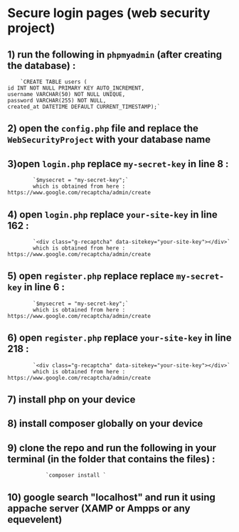 # Secure login pages (web security project)
## 1) run the following in `phpmyadmin` (after creating the database) :
        `CREATE TABLE users (
    id INT NOT NULL PRIMARY KEY AUTO_INCREMENT,
    username VARCHAR(50) NOT NULL UNIQUE,
    password VARCHAR(255) NOT NULL,
    created_at DATETIME DEFAULT CURRENT_TIMESTAMP);`

## 2) open the `config.php` file and replace the `WebSecurityProject` with your database name

## 3)open `login.php` replace `my-secret-key` in line 8 :
            `$mysecret = "my-secret-key";`
            which is obtained from here : https://www.google.com/recaptcha/admin/create

## 4) open `login.php` replace `your-site-key` in line 162 :
            `<div class="g-recaptcha" data-sitekey="your-site-key"></div>`
            which is obtained from here : https://www.google.com/recaptcha/admin/create

## 5) open `register.php` replace replace `my-secret-key` in line 6 :
            `$mysecret = "my-secret-key";`
            which is obtained from here : https://www.google.com/recaptcha/admin/create

## 6) open `register.php` replace `your-site-key` in line 218 :
            `<div class="g-recaptcha" data-sitekey="your-site-key"></div>`
            which is obtained from here : https://www.google.com/recaptcha/admin/create

## 7) install php on your device

## 8) install composer globally on your device 

## 9) clone the repo and run the following in your terminal (in the folder that contains the files) :
                `composer install `

## 10) google search "localhost" and run it using appache server (XAMP or Ampps or any equevelent)
